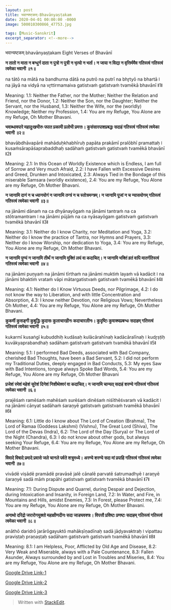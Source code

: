 ```yaml
---
layout: post
title: भवान्यष्टकम्-Bhavānyaṣṭakam 
date: 2020-04-01 00:00:00 -0000
image: 500010300866_47753.jpg

tags: [Music-Sanskrit]
excerpt_separator: <!--more-->
---
```


 <!--more-->

﻿भवान्यष्टकम्  bhavānyaṣṭakam  Eight Verses of Bhavānī  


**न तातो न माता न बन्धुर्न दाता न पुत्रो न पुत्री न भृत्यो न भर्ता।  न जाया न विद्या न वृत्तिर्ममैव गतिस्त्वं गतिस्त्वं त्वमेका भवानी ॥१॥** 

 na tātō na mātā na bandhurna dātā na putrō na putrī na bhr̥tyō na bhartā ǀ  na jāyā na vidyā na vr̥ttirmamaiva gatistvaṁ gatistvaṁ tvamēkā bhavānī ǁ1ǁ  
 
Meaning:  1.1: Neither the Father, nor the Mother; Neither the Relation and Friend, nor the Donor, 1.2: Neither the Son, nor the Daughter; Neither the Servant, nor the Husband,  1.3: Neither the Wife, nor the (worldly) Knowledge; Neither my Profession,  1.4: You are my Refuge, You Alone are my Refuge, Oh Mother Bhavani.

**भवाब्धावपारे महादुःखभीरुः पपात प्रकामी प्रलोभी प्रमत्तः।  कुसंसारपाशप्रबद्धः सदाहं गतिस्त्वं गतिस्त्वं त्वमेका भवानी ॥२॥**  

bhavābdhāvapārē mahāduḥkhabhīruḥ papāta prakāmī pralōbhī pramattaḥ ǀ  kusaṁsārapāśaprabaddhaḥ sadāhaṁ gatistvaṁ gatistvaṁ tvamēkā bhavānī ǁ2ǁ 

Meaning:  2.1: In this Ocean of Worldly Existence which is Endless, I am full of Sorrow and Very much Afraid,  2.2: I have Fallen with Excessive Desires and Greed, Drunken and Intoxicated,  2.3: Always Tied in the Bondage of this miserable Samsara (worldly existence),  2.4: You are my Refuge, You Alone are my Refuge, Oh Mother Bhavani.


**न जानामि दानं न च ध्यानयोगं न जानामि तन्त्रं न च स्तोत्रमन्त्रम्।  न जानामि पूजां न च न्यासयोगम् गतिस्त्वं गतिस्त्वं त्वमेका भवानी ॥३॥**  

na jānāmi dānaṁ na ca dhyānayōgaṁ na jānāmi tantraṁ na ca stōtramantram ǀ  na jānāmi pūjāṁ na ca nyāsayōgam gatistvaṁ gatistvaṁ tvamēkā bhavānī ǁ3ǁ 

Meaning:  3.1: Neither do I know Charity, nor Meditation and Yoga,  3.2: Neither do I know the practice of Tantra, nor Hymns and Prayers,  3.3: Neither do I know Worship, nor dedication to Yoga,  3.4: You are my Refuge, You Alone are my Refuge, Oh Mother Bhavani.

 **न जानामि पुण्यं न जानामि तीर्थं न जानामि मुक्तिं लयं वा कदाचित्।  न जानामि भक्तिं व्रतं वापि मातर्गतिस्त्वं गतिस्त्वं त्वमेका भवानी ॥४॥** 

 na jānāmi puṇyaṁ na jānāmi tīrthaṁ na jānāmi muktiṁ layaṁ vā kadācit ǀ  na jānāmi bhaktiṁ vrataṁ vāpi mātargatistvaṁ gatistvaṁ tvamēkā bhavānī ǁ4ǁ 
 
Meaning:  4.1: Neither do I Know Virtuous Deeds, nor Pilgrimage,  4.2: I do not know the way to Liberation, and with little Concentration and Absorption,  4.3: I know neither Devotion, nor Religious Vows; Nevertheless Oh Mother,  4.4: You are my Refuge, You Alone are my Refuge, Oh Mother Bhavani.

**कुकर्मी कुसङ्गी कुबुद्धिः कुदासः कुलाचारहीनः कदाचारलीनः।  कुदृष्टिः कुवाक्यप्रबन्धः सदाहम् गतिस्त्वं गतिस्त्वं त्वमेका भवानी ॥५॥** 

 kukarmī kusaṅgī kubuddhiḥ kudāsaḥ kulācārahīnaḥ kadācāralīnaḥ ǀ  kudr̥ṣṭiḥ kuvākyaprabandhaḥ sadāham gatistvaṁ gatistvaṁ tvamēkā bhavānī ǁ5ǁ 

Meaning:  5.1: I performed Bad Deeds, associated with Bad Company, cherished Bad Thoughts, have been a Bad Servant,  5.2: I did not perform my Traditional Duties, deeply engaged in Bad Conducts,  5.3: My eyes Saw with Bad Intentions, tongue always Spoke Bad Words,  5.4: You are my Refuge, You Alone are my Refuge, Oh Mother Bhavani

**प्रजेशं रमेशं महेशं सुरेशं दिनेशं निशीथेश्वरं वा कदाचित्।  न जानामि चान्यत् सदाहं शरण्ये गतिस्त्वं गतिस्त्वं त्वमेका भवानी ॥६॥**

  prajēśaṁ ramēśaṁ mahēśaṁ surēśaṁ dinēśaṁ niśīthēśvaraṁ vā kadācit ǀ  na jānāmi cānyat sadāhaṁ śaraṇyē gatistvaṁ gatistvaṁ tvamēkā bhavānī ǁ6ǁ 

Meaning:  6.1: Little do I know about The Lord of Creation (Brahma), The Lord of Ramaa (Goddess Lakshmi) (Vishnu), The Great Lord (Shiva), The Lord of the Devas (Indra),  6.2: The Lord of the Day (Surya) or The Lord of the Night (Chandra),  6.3: I do not know about other gods, but always seeking Your Refuge,  6.4: You are my Refuge, You Alone are my Refuge, Oh Mother Bhavani.

**विवादे विषादे प्रमादे प्रवासे जले चानले पर्वते शत्रुमध्ये।  अरण्ये शरण्ये सदा मां प्रपाहि गतिस्त्वं गतिस्त्वं त्वमेका भवानी ॥७॥**  

vivādē viṣādē pramādē pravāsē jalē cānalē parvatē śatrumadhyē ǀ  araṇyē śaraṇyē sadā māṁ prapāhi gatistvaṁ gatistvaṁ tvamēkā bhavānī ǁ7ǁ  

Meaning:  7.1: During Dispute and Quarrel, during Despair and Dejection, during Intoxication and Insanity, in Foreign Land,  7.2: In Water, and Fire, in Mountains and Hills, amidst Enemies,  7.3: In Forest, please Protect me,  7.4: You are my Refuge, You Alone are my Refuge, Oh Mother Bhavani.

 **अनाथो दरिद्रो जरारोगयुक्तो महाक्षीणदीनः सदा जाड्यवक्त्रः।  विपत्तौ प्रविष्टः प्रणष्टः सदाहम् गतिस्त्वं गतिस्त्वं त्वमेका भवानी ॥८॥**  

anāthō daridrō jarārōgayuktō mahākṣīṇadīnaḥ sadā jāḍyavaktraḥ ǀ  vipattau praviṣṭaḥ praṇaṣṭaḥ sadāham gatistvaṁ gatistvaṁ tvamēkā bhavānī ǁ8ǁ  

Meaning:  8.1: I am Helpless, Poor, Afflicted by Old Age and Disease,  8.2: Very Weak and Miserable, always with a Pale Countenance,  8.3: Fallen Asunder, Always surrounded by and Lost in Troubles and Miseries,  8.4: You are my Refuge, You Alone are my Refuge, Oh Mother Bhavani.


[Google Drive Link-1][Google Drive Link-1]

[Google Drive Link-1]: https://drive.google.com/file/d/1EJ0e8JUeeqlQfuusNDWef_D_D9cMUEXs/view?usp=sharing

[Google Drive Link-2][Google Drive Link-2]

[Google Drive Link-2]: https://drive.google.com/file/d/1K2aZgb5CA0jo0JJjhsD_NK50FxwiF-Jr/view?usp=sharing

[Google Drive Link-3][Google Drive Link-3]

[Google Drive Link-3]: https://drive.google.com/file/d/1aZRk-3Z5MImlVfy7KuVv6OIXfP53KOO4/view?usp=sharing

> Written with [StackEdit](https://stackedit.io/).
